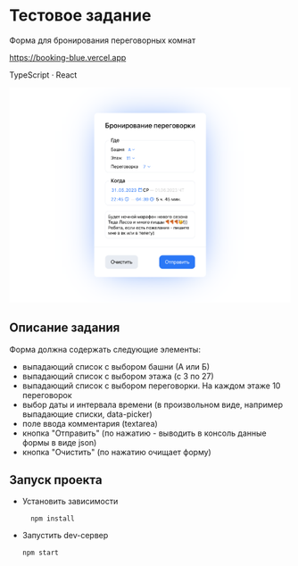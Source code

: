 # Тестовое задание
Форма для бронирования переговорных комнат

https://booking-blue.vercel.app

TypeScript · React

!["Форма"](src/assets/screenshot-crop.png)

## Описание задания
Форма должна содержать следующие элементы:
- выпадающий список с выбором башни (А или Б)
- выпадающий список с выбором этажа (с 3 по 27)
- выпадающий список с выбором переговорки. На каждом этаже 10 переговорок
- выбор даты и интервала времени (в произвольном виде, например выпадающие списки, data-picker)
- поле ввода комментария (textarea)
- кнопка "Отправить" (по нажатию - выводить в консоль данные формы в виде json)
- кнопка "Очистить" (по нажатию очищает форму)

## Запуск проекта

- Установить зависимости
  ```shell
    npm install
    ```
- Запустить dev-сервер
    ```shell
    npm start
    ```